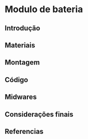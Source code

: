 # Modulo de bateria

## Introdução 

## Materiais

## Montagem

## Código

## Midwares

## Considerações finais 

## Referencias 
